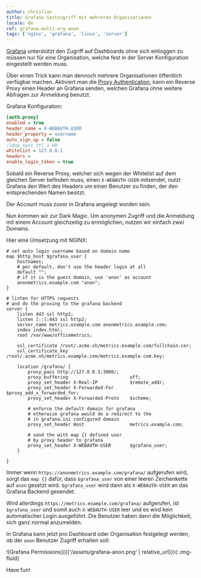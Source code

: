 ```yaml
---
author: christian
title: Grafana Gastzugriff mit mehreren Organisationen
locale: de
ref: grafana-multi-org-anon
tags: ['nginx', 'grafana', 'linux', 'server']
---
```


[Grafana][about] unterstützt den Zugriff auf Dashboards ohne sich einloggen zu müssen
nur für eine Organisation, welche fest in der Server Konfiguration eingestellt
werden muss.

Über einen Trick kann man dennoch mehrere Organisationen
öffentlich verfügbar machen. Aktiviert man die
[Proxy Authentication][proxy], kann ein Reverse Proxy
einen Header an Grafana senden, welchen Grafana ohne
weitere Abfragen zur Anmeldung benutzt.

[about]: https://grafana.com/grafana/
[proxy]: https://grafana.com/docs/grafana/latest/auth/auth-proxy/

Grafana Konfiguration:

```ini
[auth.proxy]
enabled = true
header_name = X-WEBAUTH-USER
header_property = username
auto_sign_up = false
;ldap_sync_ttl = 60
whitelist = 127.0.0.1
headers =
enable_login_token = true
```

Sobald ein Reverse Proxy, welcher sich wegen der Whitelist auf dem
gleichen Server befinden muss, einen `X-WEBAUTH-USER` mitsendet,
nutzt Grafana den Wert des Headers um einen Benutzer zu finden,
der den entsprechenden Namen besitzt.

Der Account muss zuvor in Grafana angelegt worden sein.

Nun kommen wir zur Dark Magic. Um anonymen Zugriff und die
Anmeldung mit einem Account gleichzeitig zu ermöglichen, nutzen
wir einfach zwei Domains.

Hier eine Umsetzung mit NGINX:

```nginx
# set auto login username based on domain name
map $http_host $grafana_user {
    hostnames;
    # per default, don't use the header login at all
    default "";
    # if it is the guest domain, use 'anon' as account
    anonmetrics.example.com "anon";
}

# listen for HTTPS requests
# and do the proxing to the grafana backend
server {
    listen 443 ssl http2;
    listen [::]:443 ssl http2;
    server_name metrics.example.com anonmetrics.example.com;
    index index.html;
    root /var/www/officemetrics;

    ssl_certificate /root/.acme.sh/metrics.example.com/fullchain.cer;
    ssl_certificate_key /root/.acme.sh/metrics.example.com/metrics.example.com.key;

    location /grafana/ {
        proxy_pass http://127.0.0.1:3000/;
        proxy_buffering                       off;
        proxy_set_header X-Real-IP            $remote_addr;
        proxy_set_header X-Forwarded-For      $proxy_add_x_forwarded_for;
        proxy_set_header X-Forwarded-Proto    $scheme;

        # enforce the default domain for grafana
        # otherwise grafana would do a redirect to the
        # in grafana.ini configured domain
        proxy_set_header Host                 metrics.example.com;

        # send the with map {} defined user
        # by proxy header to grafana
        proxy_set_header X-WEBAUTH-USER       $grafana_user;
    }

}
```

Immer wenn `https://anonmetrics.example.com/grafana/` aufgerufen wird,
sorgt das `map {}` dafür, dass `$grafana_user` von einer leeren Zeichenkette
auf `anon` gesetzt wird. `$grafana_user` wird dann als `X-WEBAUTH-USER` an das
Grafana Backend gesendet.

Wird allerdings `https://metrics.example.com/grafana/` aufgerufen, ist
`$grafana_user` und somit auch `X-WEBAUTH-USER` leer und es wird kein automatischer
Login ausgeführt. Die Benutzer haben dann die Möglichkeit, sich ganz normal anzumelden.

In Grafana kann jetzt pro Dashboard oder Organisation festgelegt werden, ob der
`anon` Benutzer Zugriff erhalten soll:

![Grafana Permissions]({{'/assets/grafana-anon.png' | relative_url}}){:.img-fluid}

Have fun!

